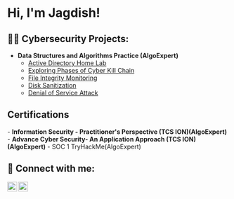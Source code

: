 <h1>Hi, I'm Jagdish! </h1>

<h2>👨‍💻 Cybersecurity Projects:</h2>

- <b>Data Structures and Algorithms Practice (AlgoExpert)</b>
  - [Active Directory Home Lab](https://github.com/Jagdish91/Active-Directory-Home-Lab)
  - [Exploring Phases of Cyber Kill Chain](https://github.com/Jagdish91/DiskSanitization/tree/main)
  - [File Integrity Monitoring](https://github.com/jagdish91/LABURL)
  - [Disk Sanitization](https://github.com/Jagdish91/DiskSanitization/tree/main)
  - [Denial of Service Attack](https://github.com/Jagdish91/DiskSanitization/tree/main)

<h2> Certifications</h2>
- <b>Information Security - Practitioner's Perspective (TCS ION)(AlgoExpert)</b>
- <b>Advance Cyber Security- An Application Approach (TCS ION)(AlgoExpert)</b>
- SOC 1 TryHackMe(AlgoExpert)</b>



<h2> 🤳 Connect with me:</h2>

[<img align="left" alt="JoshMadakor | LinkedIn" width="22px" src="https://cdn.jsdelivr.net/npm/simple-icons@v3/icons/linkedin.svg" />][linkedin]
[<img align="left" alt="JoshMadakor | Instagram" width="22px" src="https://cdn.jsdelivr.net/npm/simple-icons@v3/icons/instagram.svg" />][instagram]

[instagram]: https://www.instagram.com/jaggi111/
[linkedin]: https://linkedin.com/in/Myurl
